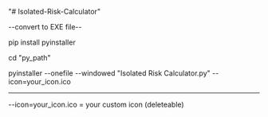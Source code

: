 "# Isolated-Risk-Calculator" 

--convert to EXE file--

pip install pyinstaller

cd "py_path"

pyinstaller --onefile --windowed "Isolated Risk Calculator.py" --icon=your_icon.ico
____________________________________________________
--icon=your_icon.ico = your custom icon (deleteable)
